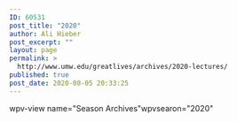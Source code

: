 ```yaml
---
ID: 60531
post_title: "2020"
author: Ali Hieber
post_excerpt: ""
layout: page
permalink: >
  http://www.umw.edu/greatlives/archives/2020-lectures/
published: true
post_date: 2020-08-05 20:33:25
---
```

wpv-view name="Season Archives"wpvsearon="2020"